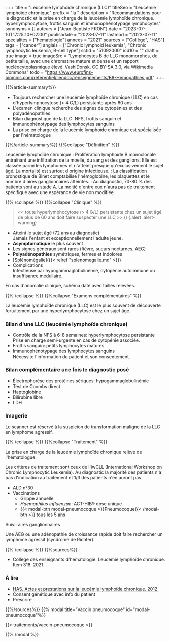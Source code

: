 +++
title = "Leucémie lymphoïde chronique (LLC)"
titleSeo = "Leucémie lymphoïde chronique"
prefix = "la "
description = "Recommandations pour le diagnostic et la prise en charge de la leucémie lymphoïde chronique. hyperlymphocytose, frottis sanguin et immunophénotypage lymphocytes"
synonyms = []
auteurs = ["Jean-Baptiste FRON"]
date = "2023-07-10T17:25:10+02:00"
publishdate = "2023-07-11"
lastmod = "2023-07-11"
specialites = ["hematologie"]
annees = "2021"
sources = ["Collège", "HAS"]
tags = ["cancer"]
anglais = ["Chronic lymphoid leukemia", "Chronic lymphocytic leukemia, B-cell type"]
sctid = "51092000"
icd10 = ""
draft = true
image = true
imageSrc = "Lymphocytes B de LLC monomorphes, de petite taille, avec une chromatine mature et dense et un rapport nucléocytoplasmique élevé. VashiDonsk, CC BY-SA 3.0, via Wikimedia Commons"
todo = "https://www.eurofins-biomnis.com/referentiel/liendoc/renseignements/B8-Hemopathies.pdf"
+++

{{%article-summary%}}

- Toujours rechercher une leucémie lymphoïde chronique (LLC) en cas d'hyperlymphocytose (> 4 G/L) persistante après 60 ans
- L'examen clinique recherche des signes de cytopénies et des polyadénopathies
- Bilan diagnostique de la LLC: NFS, frottis sanguin et immunophénotypage des lymphocytes sanguins
- La prise en charge de la leucémie lymphoïde chronique est spécialisée par l'hématologue

{{%/article-summary%}}
{{%collapse "Définition" %}}

Leucémie lymphoïde chronique
: Prolifération lymphoïde B monoclonale entraînant une infiltration de la moelle, du sang et des ganglions. Elle est classée parmi les lymphomes et n'atteint presque qu'exclusivement le sujet âgé. La mortalité est surtout d'origine infectieuse.
: La classification pronostique de Binet comptabilise l'hémoglobine, les plaquettes et le nombre d'aires ganglionnaires atteintes.
: Au diagnostic, 70-80 % des patients sont au stade A. La moitié d'entre eux n'aura pas de traitement spécifique avec une espérance de vie non modifiée.

{{% /collapse %}}
{{%collapse "Clinique" %}}

> << toute hyperlymphocytose (> 4 G/L) persistante chez un sujet âgé de plus de 60 ans doit faire suspecter une LLC >> ()
{.alert .alert-warning}

- Atteint le sujet âgé (72 ans au diagnostic)  
  Jamais l'enfant et exceptionnellement l'adulte jeune.
- **Asymptomatique** le plus souvent
- Les signes généraux sont rares (fièvre, sueurs nocturnes, AEG)
- **Polyadénopathies** symétriques, fermes et indolores
- [Splénomégalie]({{< relref "splenomegalie.md" >}})
- Complications  
  Infectieuse par hypogammaglobulinémie, cytopénie autoimmune ou insuffisance médullaire.

En cas d'anomalie clinique, schéma daté avec tailles relevées.

{{% /collapse %}}
{{%collapse "Examens complémentaires" %}}

La leucémie lymphoïde chronique (LLC) est le plus souvent de découverte fortuitement par une hyperlymphocytose chez un sujet âgé.

### Bilan d'une LLC (leucémie lymphoïde chronique)

- Contrôle de la NFS à 6-8 semaines: hyperlymphocytose persistante  
  Prise en charge semi-urgente en cas de cytopénie associée.
- Frottis sanguin: petits lymphocytes matures
- Immunophénotypage des lymphocytes sanguins  
  Nécessite l'information du patient et son consentement.

### Bilan complémentaire une fois le diagnostic posé

- Électrophorèse des protéines sériques: hypogammaglobulinémie
- Test de Coombs direct
- Haptoglobine
- Bilirubine libre
- LDH

### Imagerie

Le scanner est réservé à la suspicion de transformation maligne de la LLC en lymphome agressif.

{{% /collapse %}}
{{%collapse "Traitement" %}}

La prise en charge de la leucémie lymphoïde chronique relève de l'hématologue.

Les critères de traitement sont ceux de l'iwCLL (International Workshop on Chronic Lymphocytic Leukemia). Au diagnostic la majorité des patients n'a pas d'indication au traitement et 1/3 des patients n'en auront pas.

- ALD n°30
- Vaccinations
  - Grippe annuelle
  - *Haemophilus influenzae*: ACT-HIB® dose unique
  - {{< modal-btn modal-pneumocoque >}}Pneumocoque{{< /modal-btn >}} tous les 5 ans

Suivi: aires ganglionnaires

Une AEG ou une adénopathie de croissance rapide doit faire rechercher un lymphome agressif (syndrome de Richter).

{{% /collapse %}}
{{%sources%}}

- Collège des enseignants d'hématologie. Leucémie lymphoïde chronique. Item 318. 2021.

### À lire

- [HAS. Actes et prestations sur la leucémie lymphoïde chronique. 2012.](https://www.has-sante.fr/jcms/c_1096149/fr/ald-n-30-leucemie-lymphoide-chronique)
- Consent génétique avec info du patient
- Prescrire

{{%/sources%}}
{{% modal title="Vaccin pneumocoque" id="modal-pneumocoque"%}}

{{< traitements/vaccin-pneumocoque >}}

{{% /modal %}}
